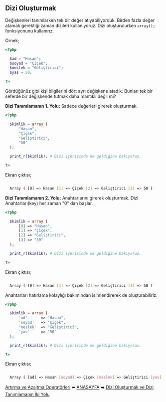## Dizi Oluşturmak

Değişkenleri tanımlarken tek bir değer atıyabiliyorduk. Birden fazla değer atamak gerektiği zaman dizileri kullanıyoruz. Dizi oluşturulurken `array();` fonksiyonunu kullanırız.

Örnek;

```php
<?php

  $ad = "Hasan";
  $soyad = "Çiçek";
  $meslek = "Geliştirici";
  $yas = 50;

?>
```

Gördüğünüz gibi kişi bilgilerini dört ayrı değişkene atadık. Bunları tek bir seferde bir değişkende tutmak daha mantıklı değil mi?

**Dizi Tanımlamanın 1. Yolu:** Sadece değerleri girerek oluşturmak.

```php
<?php

  $kimlik = array (
      "Hasan",
      "Çiçek",
      "Geliştirici",
      "50"
  );

  print_r($kimlik); # Dizi içerisinde ne geldiğine bakıyoruz.

?>
```

Ekran çıktısı;

```sh

  Array ( [0] => Hasan [1] => Çiçek [2] => Geliştirici [3] => 50 )

```

**Dizi Tanımlamanın 2. Yolu:** Anahtarlarını girerek oluşturmak. Dizi Anahtarları(key) her zaman "0" dan başlar.

```php
<?php

  $kimlik = array (
      [0] => "Hasan",
      [1] => "Çiçek",
      [2] => "Geliştirici",
      [3] => "50"
  );

  print_r($kimlik); # Dizi içerisinde ne geldiğine bakıyoruz.

?>
```

Ekran çıktısı;

```sh

  Array ( [0] => Hasan [1] => Çiçek [2] => Geliştirici [3] => 50 ) 

```

Anahtarları hatırlama kolaylığı bakımından isimlendirerek de oluşturabiliriz.

```php
<?php

  $kimlik = array (
      'ad'      => "Hasan",
      'soyad'   => "Çiçek",
      'meslek'  => "Geliştirici",
      'yas'     => "50"
  );

  print_r($kimlik); # Dizi içerisinde ne geldiğine bakıyoruz.

?>
```
Ekran çıktısı;

```sh

  Array ( [ad] => Hasan [soyad] => Çiçek [meslek] => Geliştirici [yas] => 50 )

```

[Artırma ve Azaltma Operatörleri](https://github.com/yeniceri1453/Ubuntu-Php/blob/master/notlar/artirma_azaltma.md) :arrow_left: [ANASAYFA](https://github.com/yeniceri1453/Ubuntu-Php) :arrow_right: [Dizi Oluşturmak ve Dizi Tanımlamanın İki Yolu](https://github.com/yeniceri1453/Ubuntu-Php/blob/master/notlar/diziler.md)
